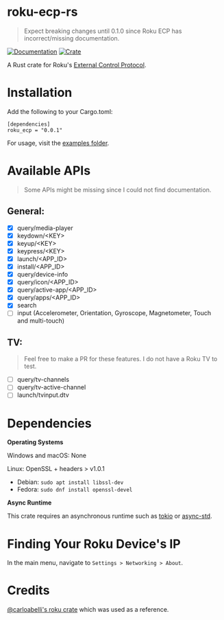 # roku-ecp-rs
> Expect breaking changes until 0.1.0 since Roku ECP has incorrect/missing documentation. 

[![Documentation](https://docs.rs/roku-ecp/badge.svg)](https://docs.rs/roku-ecp/)
[![Crate](https://img.shields.io/crates/v/roku-ecp.svg)](https://crates.io/crates/roku-ecp)

A Rust crate for Roku's [External Control Protocol](https://developer.roku.com/en-gb/docs/developer-program/debugging/external-control-api.md).

# Installation
Add the following to your Cargo.toml:
```
[dependencies]
roku_ecp = "0.0.1"
```

For usage, visit the [examples folder](./examples).

# Available APIs
> Some APIs might be missing since I could not find documentation.

## General:
- [x] query/media-player
- [x] keydown/\<KEY>
- [x] keyup/\<KEY>
- [x] keypress/\<KEY>
- [x] launch/\<APP_ID>
- [x] install/\<APP_ID>
- [X] query/device-info
- [x] query/icon/\<APP_ID>
- [x] query/active-app/\<APP_ID>
- [x] query/apps/\<APP_ID>
- [x] search
- [ ] input (Accelerometer, Orientation, Gyroscope, Magnetometer, Touch and multi-touch)

## TV:
> Feel free to make a PR for these features. I do not have a Roku TV to test.
- [ ] query/tv-channels
- [ ] query/tv-active-channel
- [ ] launch/tvinput.dtv

# Dependencies

**Operating Systems**

Windows and macOS: None

Linux: OpenSSL + headers > v1.0.1
- Debian: `sudo apt install libssl-dev`
- Fedora: `sudo dnf install openssl-devel`

**Async Runtime**

This crate requires an asynchronous runtime such as
[tokio](https://github.com/tokio-rs/tokio) or
[async-std](https://github.com/async-rs/async-std).

# Finding Your Roku Device's IP
In the main menu, navigate to `Settings > Networking > About`.

# Credits

[@carloabelli's roku crate](https://github.com/carloabelli/roku) which was used as a reference.